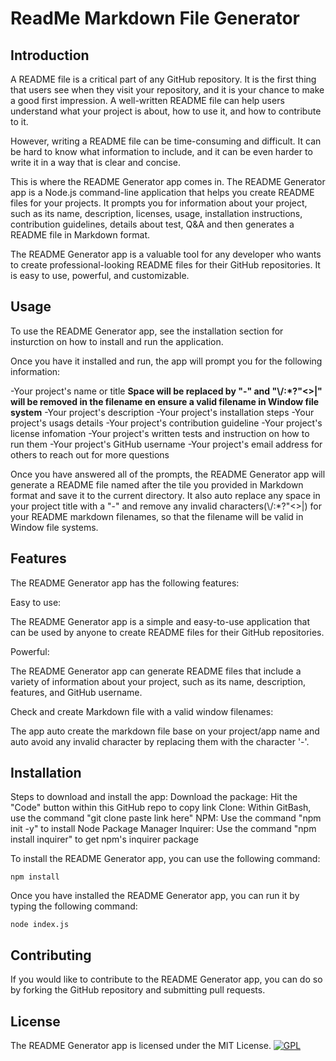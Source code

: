 # ReadMe Markdown File Generator

## Introduction

A README file is a critical part of any GitHub repository. It is the first thing that users see when they visit your repository, and it is your chance to make a good first impression. A well-written README file can help users understand what your project is about, how to use it, and how to contribute to it.

However, writing a README file can be time-consuming and difficult. It can be hard to know what information to include, and it can be even harder to write it in a way that is clear and concise.

This is where the README Generator app comes in. The README Generator app is a Node.js command-line application that helps you create README files for your projects. It prompts you for information about your project, such as its name, description, licenses, usage, installation instructions, contribution guidelines, details about test, Q&A and then generates a README file in Markdown format.

The README Generator app is a valuable tool for any developer who wants to create professional-looking README files for their GitHub repositories. It is easy to use, powerful, and customizable.

## Usage

To use the README Generator app, see the installation section for insturction on how to install and run the application.

Once you have it installed and run, the app will prompt you for the following information:

-Your project's name or title 
**Space will be replaced by "-" and "\\/:*?\"<>|" will be removed in the filename en ensure a valid filename in Window file system**
-Your project's description
-Your project's installation steps
-Your project's usags details
-Your project's contribution guideline
-Your project's license infomation
-Your project's written tests and instruction on how to run them
-Your project's GitHub username
-Your project's email address for others to reach out for more questions

Once you have answered all of the prompts, the README Generator app will generate a README file named after the tile you provided in Markdown format and save it to the current directory. It also auto replace any space in your project title with a "-" and remove any invalid characters(\\/:*?\"<>|) for your README markdown filenames, so that the filename will be valid in Window file systems.

## Features

The README Generator app has the following features:

Easy to use: 

The README Generator app is a simple and easy-to-use application that can be used by anyone to create README files for their GitHub repositories.

Powerful: 

The README Generator app can generate README files that include a variety of information about your project, such as its name, description, features, and GitHub username.

Check and create Markdown file with a valid window filenames:

The app auto create the markdown file base on your project/app name and auto avoid any invalid character by replacing them with the character '-'. 

## Installation

Steps to download and install the app:
Download the package: Hit the "Code" button within this GitHub repo to copy link
Clone: Within GitBash, use the command "git clone paste link here"
NPM: Use the command "npm init -y" to install Node Package Manager
Inquirer: Use the command "npm install inquirer" to get npm's inquirer package

To install the README Generator app, you can use the following command:

    npm install 

Once you have installed the README Generator app, you can run it by typing the following command:

    node index.js

## Contributing

If you would like to contribute to the README Generator app, you can do so by forking the GitHub repository and submitting pull requests.

## License

The README Generator app is licensed under the MIT License.
[![GPL](https://img.shields.io/badge/License-GPL-lightgrey.svg)](https://img.shields.io/badge/License-GPL-lightgrey.svg)
